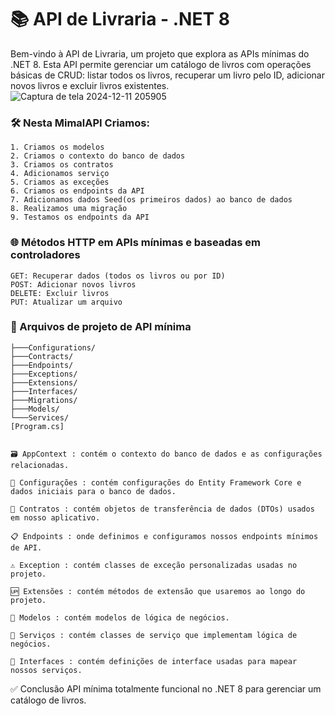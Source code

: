 
# 📚 API de Livraria - .NET 8
Bem-vindo à API de Livraria, um projeto que explora as APIs mínimas do .NET 8. Esta API permite gerenciar um catálogo de livros com operações básicas de CRUD: listar todos os livros, recuperar um livro pelo ID, adicionar novos livros e excluir livros existentes.
![Captura de tela 2024-12-11 205905](https://github.com/user-attachments/assets/a65ca8dc-1a28-4b8f-91b5-0a434b0be3d3)

### 🛠️ Nesta MimalAPI Criamos:
    1. Criamos os modelos
    2. Criamos o contexto do banco de dados
    3. Criamos os contratos
    4. Adicionamos serviço
    5. Criamos as exceções
    6. Criamos os endpoints da API
    7. Adicionamos dados Seed(os primeiros dados) ao banco de dados
    8. Realizamos uma migração
    9. Testamos os endpoints da API

### 🌐 Métodos HTTP em APIs mínimas e baseadas em controladores

    GET: Recuperar dados (todos os livros ou por ID)
    POST: Adicionar novos livros
    DELETE: Excluir livros
    PUT: Atualizar um arquivo

### 📂 Arquivos de projeto de API mínima

    ├───Configurations/
    ├───Contracts/
    ├───Endpoints/
    ├───Exceptions/
    ├───Extensions/
    ├───Interfaces/
    ├───Migrations/
    ├───Models/
    └───Services/
    [Program.cs]


    🗃️ AppContext : contém o contexto do banco de dados e as configurações relacionadas.

    🌱 Configurações : contém configurações do Entity Framework Core e dados iniciais para o banco de dados.

    📜 Contratos : contém objetos de transferência de dados (DTOs) usados ​​em nosso aplicativo.

    📋 Endpoints : onde definimos e configuramos nossos endpoints mínimos de API.

    ⚠️ Exception : contém classes de exceção personalizadas usadas no projeto.

    🆙 Extensões : contém métodos de extensão que usaremos ao longo do projeto.

    📘 Modelos : contém modelos de lógica de negócios.

    🔧 Serviços : contém classes de serviço que implementam lógica de negócios.

    📑 Interfaces : contém definições de interface usadas para mapear nossos serviços.

✅ Conclusão
API mínima totalmente funcional no .NET 8 para gerenciar um catálogo de livros.


    

